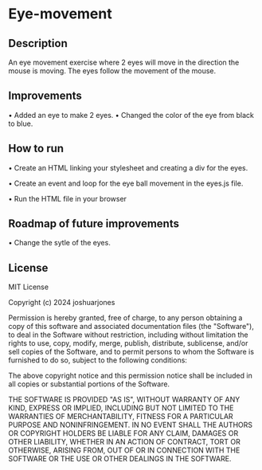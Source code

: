 # Eye-movement

## Description
An eye movement exercise where 2 eyes will move in the direction the mouse is moving.  The eyes follow the movement of the mouse.

## Improvements
• Added an eye to make 2 eyes.
• Changed the color of the eye from black to blue.


## How to run
• Create an HTML linking your stylesheet and creating a div for the eyes.

• Create an event and loop for the eye ball movement in the eyes.js file.

• Run the HTML file in your browser

## Roadmap of future improvements
• Change the sytle of the eyes.

## License
MIT License

Copyright (c) 2024 joshuarjones

Permission is hereby granted, free of charge, to any person obtaining a copy
of this software and associated documentation files (the "Software"), to deal
in the Software without restriction, including without limitation the rights
to use, copy, modify, merge, publish, distribute, sublicense, and/or sell
copies of the Software, and to permit persons to whom the Software is
furnished to do so, subject to the following conditions:

The above copyright notice and this permission notice shall be included in all
copies or substantial portions of the Software.

THE SOFTWARE IS PROVIDED "AS IS", WITHOUT WARRANTY OF ANY KIND, EXPRESS OR
IMPLIED, INCLUDING BUT NOT LIMITED TO THE WARRANTIES OF MERCHANTABILITY,
FITNESS FOR A PARTICULAR PURPOSE AND NONINFRINGEMENT. IN NO EVENT SHALL THE
AUTHORS OR COPYRIGHT HOLDERS BE LIABLE FOR ANY CLAIM, DAMAGES OR OTHER
LIABILITY, WHETHER IN AN ACTION OF CONTRACT, TORT OR OTHERWISE, ARISING FROM,
OUT OF OR IN CONNECTION WITH THE SOFTWARE OR THE USE OR OTHER DEALINGS IN THE
SOFTWARE.
